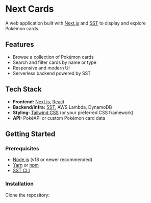 # Next Cards

A web application built with [Next.js](https://nextjs.org/) and [SST](https://sst.dev/) to display and explore Pokémon cards.

## Features

- Browse a collection of Pokémon cards
- Search and filter cards by name or type
- Responsive and modern UI
- Serverless backend powered by SST

## Tech Stack

- **Frontend:** [Next.js](https://nextjs.org/), [React](https://react.dev/)
- **Backend/Infra:** [SST](https://sst.dev/), AWS Lambda, DynamoDB
- **Styling:** [Tailwind CSS](https://tailwindcss.com/) (or your preferred CSS framework)
- **API:** PokéAPI or custom Pokémon card data

## Getting Started

### Prerequisites

- [Node.js](https://nodejs.org/) (v18 or newer recommended)
- [Yarn](https://yarnpkg.com/) or [npm](https://www.npmjs.com/)
- [SST CLI](https://docs.sst.dev/)

### Installation

Clone the repository:
